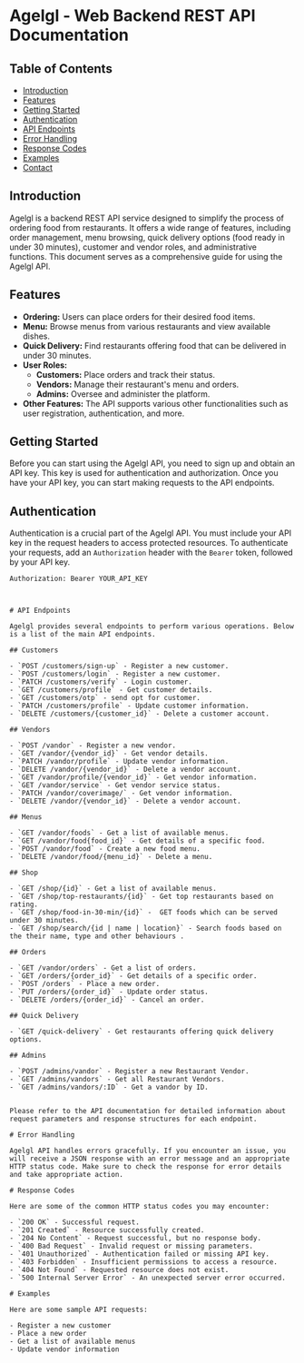 # Agelgl - Web Backend REST API Documentation

## Table of Contents

- [Introduction](#introduction)
- [Features](#features)
- [Getting Started](#getting-started)
- [Authentication](#authentication)
- [API Endpoints](#api-endpoints)
- [Error Handling](#error-handling)
- [Response Codes](#response-codes)
- [Examples](#examples)
- [Contact](#contact)

## Introduction

Agelgl is a backend REST API service designed to simplify the process of ordering food from restaurants. It offers a wide range of features, including order management, menu browsing, quick delivery options (food ready in under 30 minutes), customer and vendor roles, and administrative functions. This document serves as a comprehensive guide for using the Agelgl API.

## Features

- **Ordering:** Users can place orders for their desired food items.
- **Menu:** Browse menus from various restaurants and view available dishes.
- **Quick Delivery:** Find restaurants offering food that can be delivered in under 30 minutes.
- **User Roles:**
  - **Customers:** Place orders and track their status.
  - **Vendors:** Manage their restaurant's menu and orders.
  - **Admins:** Oversee and administer the platform.
- **Other Features:** The API supports various other functionalities such as user registration, authentication, and more.

## Getting Started

Before you can start using the Agelgl API, you need to sign up and obtain an API key. This key is used for authentication and authorization. Once you have your API key, you can start making requests to the API endpoints.

## Authentication

Authentication is a crucial part of the Agelgl API. You must include your API key in the request headers to access protected resources. To authenticate your requests, add an `Authorization` header with the `Bearer` token, followed by your API key.

```http
Authorization: Bearer YOUR_API_KEY



# API Endpoints

Agelgl provides several endpoints to perform various operations. Below is a list of the main API endpoints.

## Customers

- `POST /customers/sign-up` - Register a new customer.
- `POST /customers/login` - Register a new customer.
- `PATCH /customers/verify` - Login customer.
- `GET /customers/profile` - Get customer details.
- `GET /customers/otp` - send opt for customer.
- `PATCH /customers/profile` - Update customer information.
- `DELETE /customers/{customer_id}` - Delete a customer account.

## Vendors

- `POST /vandor` - Register a new vendor.
- `GET /vandor/{vendor_id}` - Get vendor details.
- `PATCH /vandor/profile` - Update vendor information.
- `DELETE /vandor/{vendor_id}` - Delete a vendor account.
- `GET /vandor/profile/{vendor_id}` - Get vendor information.
- `GET /vandor/service` - Get vendor service status.
- `PATCH /vandor/coverimage/` - Get vendor information.
- `DELETE /vandor/{vendor_id}` - Delete a vendor account.

## Menus

- `GET /vandor/foods` - Get a list of available menus.
- `GET /vandor/food{food_id}` - Get details of a specific food.
- `POST /vandor/food` - Create a new food menu.
- `DELETE /vandor/food/{menu_id}` - Delete a menu.

## Shop

- `GET /shop/{id}` - Get a list of available menus.
- `GET /shop/top-restaurants/{id}` - Get top restaurants based on rating.
- `GET /shop/food-in-30-min/{id}` -  GET foods which can be served under 30 minutes.
- `GET /shop/search/{id | name | location}` - Search foods based on the their name, type and other behaviours .

## Orders

- `GET /vandor/orders` - Get a list of orders.
- `GET /orders/{order_id}` - Get details of a specific order.
- `POST /orders` - Place a new order.
- `PUT /orders/{order_id}` - Update order status.
- `DELETE /orders/{order_id}` - Cancel an order.

## Quick Delivery

- `GET /quick-delivery` - Get restaurants offering quick delivery options.

## Admins

- `POST /admins/vandor` - Register a new Restaurant Vendor.
- `GET /admins/vandors` - Get all Restaurant Vendors.
- `GET /admins/vandors/:ID` - Get a vandor by ID.


Please refer to the API documentation for detailed information about request parameters and response structures for each endpoint.

# Error Handling

Agelgl API handles errors gracefully. If you encounter an issue, you will receive a JSON response with an error message and an appropriate HTTP status code. Make sure to check the response for error details and take appropriate action.

# Response Codes

Here are some of the common HTTP status codes you may encounter:

- `200 OK` - Successful request.
- `201 Created` - Resource successfully created.
- `204 No Content` - Request successful, but no response body.
- `400 Bad Request` - Invalid request or missing parameters.
- `401 Unauthorized` - Authentication failed or missing API key.
- `403 Forbidden` - Insufficient permissions to access a resource.
- `404 Not Found` - Requested resource does not exist.
- `500 Internal Server Error` - An unexpected server error occurred.

# Examples

Here are some sample API requests:

- Register a new customer
- Place a new order
- Get a list of available menus
- Update vendor information







